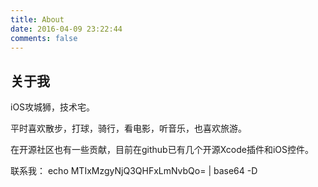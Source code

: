 ```yaml
---
title: About
date: 2016-04-09 23:22:44
comments: false
---
```

## 关于我

iOS攻城狮，技术宅。

平时喜欢散步，打球，骑行，看电影，听音乐，也喜欢旅游。

在开源社区也有一些贡献，目前在github已有几个开源Xcode插件和iOS控件。

联系我： echo MTIxMzgyNjQ3QHFxLmNvbQo= | base64 -D
